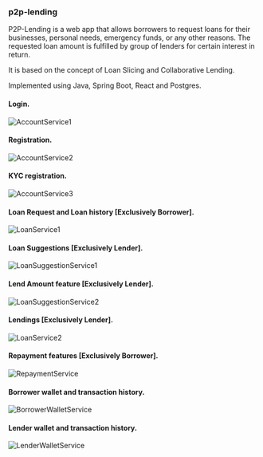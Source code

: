 ### p2p-lending

P2P-Lending is a web app that allows borrowers to request loans for their businesses, personal
needs, emergency funds, or any other reasons. The requested loan amount is fulfilled by group of lenders for certain interest in return.

It is based on the concept of Loan Slicing and Collaborative Lending.

Implemented using Java, Spring Boot, React and Postgres.

#### Login.
![AccountService1](./preview/AccountService1.png?raw=true)
<br>
#### Registration.
![AccountService2](./preview/AccountService2.png?raw=true)
<br>
#### KYC registration.
![AccountService3](./preview/AccountService4.png?raw=true)
<br>
#### Loan Request and Loan history [Exclusively Borrower].
![LoanService1](./preview/LoanService1.png?raw=true)
<br>
#### Loan Suggestions [Exclusively Lender].
![LoanSuggestionService1](./preview/LoanSuggestionService1.png?raw=true)
<br>
#### Lend Amount feature [Exclusively Lender].
![LoanSuggestionService2](./preview/LoanSuggestionService2.png?raw=true)
<br>
#### Lendings  [Exclusively Lender].
![LoanService2](./preview/LoanService2.png?raw=true)
<br>
####  Repayment features [Exclusively Borrower].
![RepaymentService](./preview/RepaymentService.png?raw=true)
<br>
#### Borrower wallet and transaction history.
![BorrowerWalletService](./preview/BorrowerWalletService.png?raw=true)
<br>
#### Lender wallet and transaction history.
![LenderWalletService](./preview/LenderWalletService.png?raw=true)